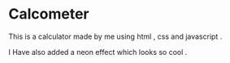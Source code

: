 # Calcometer
This is a calculator made by me using html , css and javascript . 

I Have also added a neon effect which looks so cool . 
